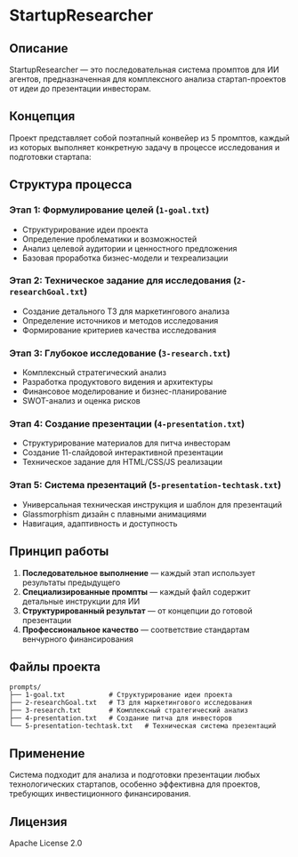 # StartupResearcher

## Описание

StartupResearcher — это последовательная система промптов для ИИ агентов, предназначенная для комплексного анализа стартап-проектов от идеи до презентации инвесторам.

## Концепция

Проект представляет собой поэтапный конвейер из 5 промптов, каждый из которых выполняет конкретную задачу в процессе исследования и подготовки стартапа:

## Структура процесса

### Этап 1: Формулирование целей (`1-goal.txt`)
- Структурирование идеи проекта
- Определение проблематики и возможностей
- Анализ целевой аудитории и ценностного предложения
- Базовая проработка бизнес-модели и техреализации

### Этап 2: Техническое задание для исследования (`2-researchGoal.txt`)
- Создание детального ТЗ для маркетингового анализа
- Определение источников и методов исследования
- Формирование критериев качества исследования

### Этап 3: Глубокое исследование (`3-research.txt`)
- Комплексный стратегический анализ
- Разработка продуктового видения и архитектуры
- Финансовое моделирование и бизнес-планирование
- SWOT-анализ и оценка рисков

### Этап 4: Создание презентации (`4-presentation.txt`)
- Структурирование материалов для питча инвесторам
- Создание 11-слайдовой интерактивной презентации
- Техническое задание для HTML/CSS/JS реализации

### Этап 5: Система презентаций (`5-presentation-techtask.txt`)
- Универсальная техническая инструкция и шаблон для презентаций
- Glassmorphism дизайн с плавными анимациями
- Навигация, адаптивность и доступность

## Принцип работы

1. **Последовательное выполнение** — каждый этап использует результаты предыдущего
2. **Специализированные промпты** — каждый файл содержит детальные инструкции для ИИ
3. **Структурированный результат** — от концепции до готовой презентации
4. **Профессиональное качество** — соответствие стандартам венчурного финансирования

## Файлы проекта

```
prompts/
├── 1-goal.txt           # Структурирование идеи проекта
├── 2-researchGoal.txt   # ТЗ для маркетингового исследования
├── 3-research.txt       # Комплексный стратегический анализ
├── 4-presentation.txt   # Создание питча для инвесторов
└── 5-presentation-techtask.txt   # Техническая система презентаций
```

## Применение

Система подходит для анализа и подготовки презентации любых технологических стартапов, особенно эффективна для проектов, требующих инвестиционного финансирования.

## Лицензия

Apache License 2.0
